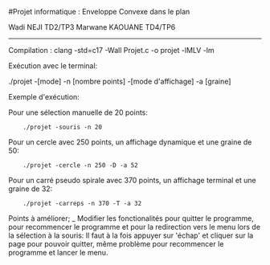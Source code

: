 #Projet informatique : Enveloppe Convexe dans le plan

Wadi NEJI           TD2/TP3
Marwane KAOUANE     TD4/TP6

------------------------------------------

Compilation : clang -std=c17 -Wall Projet.c -o projet -lMLV -lm

Exécution avec le terminal:

./projet -[mode] -n [nombre points] -[mode d'affichage] -a [graine]

Exemple d'exécution:

Pour une sélection manuelle de 20 points:

        ./projet -souris -n 20

Pour un cercle avec 250 points, un affichage dynamique et une graine de 50: 

        ./projet -cercle -n 250 -D -a 52


Pour un carré pseudo spirale avec 370 points, un affichage terminal et une graine de 32:

        ./projet -carreps -n 370 -T -a 32

Points à améliorer;
    _ Modifier les fonctionalités pour quitter le programme, pour recommencer le programme et pour la redirection vers le menu lors de la sélection à la souris: Il faut à la fois appuyer sur 'échap' et cliquer sur la page pour pouvoir quitter, même problème pour recommencer le programme et lancer le menu.
